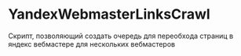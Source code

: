 # YandexWebmasterLinksCrawl
Скрипт, позволяющий создать очередь для переобхода страниц в яндекс вебмастере для нескольких вебмастеров
